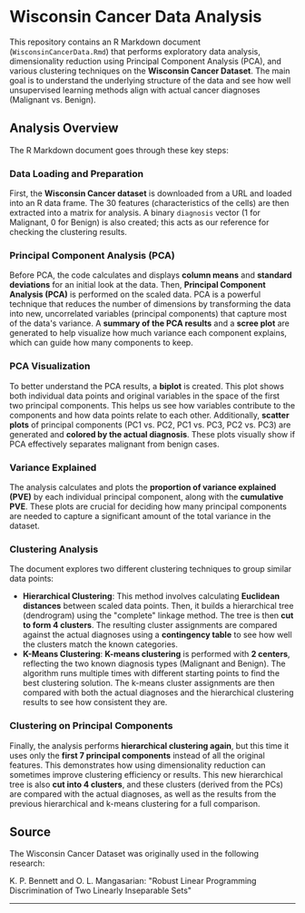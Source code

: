 # Wisconsin Cancer Data Analysis

This repository contains an R Markdown document (`WisconsinCancerData.Rmd`) that performs exploratory data analysis, dimensionality reduction using Principal Component Analysis (PCA), and various clustering techniques on the **Wisconsin Cancer Dataset**. The main goal is to understand the underlying structure of the data and see how well unsupervised learning methods align with actual cancer diagnoses (Malignant vs. Benign).


## Analysis Overview

The R Markdown document goes through these key steps:

### Data Loading and Preparation

First, the **Wisconsin Cancer dataset** is downloaded from a URL and loaded into an R data frame. The 30 features (characteristics of the cells) are then extracted into a matrix for analysis. A binary `diagnosis` vector (1 for Malignant, 0 for Benign) is also created; this acts as our reference for checking the clustering results.

### Principal Component Analysis (PCA)

Before PCA, the code calculates and displays **column means** and **standard deviations** for an initial look at the data. Then, **Principal Component Analysis (PCA)** is performed on the scaled data. PCA is a powerful technique that reduces the number of dimensions by transforming the data into new, uncorrelated variables (principal components) that capture most of the data's variance. A **summary of the PCA results** and a **scree plot** are generated to help visualize how much variance each component explains, which can guide how many components to keep.

### PCA Visualization

To better understand the PCA results, a **biplot** is created. This plot shows both individual data points and original variables in the space of the first two principal components. This helps us see how variables contribute to the components and how data points relate to each other. Additionally, **scatter plots** of principal components (PC1 vs. PC2, PC1 vs. PC3, PC2 vs. PC3) are generated and **colored by the actual diagnosis**. These plots visually show if PCA effectively separates malignant from benign cases.

### Variance Explained

The analysis calculates and plots the **proportion of variance explained (PVE)** by each individual principal component, along with the **cumulative PVE**. These plots are crucial for deciding how many principal components are needed to capture a significant amount of the total variance in the dataset.

### Clustering Analysis

The document explores two different clustering techniques to group similar data points:

* **Hierarchical Clustering**: This method involves calculating **Euclidean distances** between scaled data points. Then, it builds a hierarchical tree (dendrogram) using the "complete" linkage method. The tree is then **cut to form 4 clusters**. The resulting cluster assignments are compared against the actual diagnoses using a **contingency table** to see how well the clusters match the known categories.
* **K-Means Clustering**: **K-means clustering** is performed with **2 centers**, reflecting the two known diagnosis types (Malignant and Benign). The algorithm runs multiple times with different starting points to find the best clustering solution. The k-means cluster assignments are then compared with both the actual diagnoses and the hierarchical clustering results to see how consistent they are.

### Clustering on Principal Components

Finally, the analysis performs **hierarchical clustering again**, but this time it uses only the **first 7 principal components** instead of all the original features. This demonstrates how using dimensionality reduction can sometimes improve clustering efficiency or results. This new hierarchical tree is also **cut into 4 clusters**, and these clusters (derived from the PCs) are compared with the actual diagnoses, as well as the results from the previous hierarchical and k-means clustering for a full comparison.



## Source

The Wisconsin Cancer Dataset was originally used in the following research:

K. P. Bennett and O. L. Mangasarian: "Robust Linear Programming Discrimination of Two Linearly Inseparable Sets"

---

